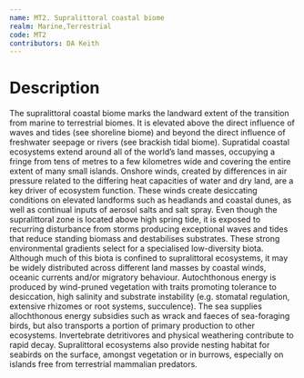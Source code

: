 ```yaml
---
name: MT2. Supralittoral coastal biome
realm: Marine,Terrestrial
code: MT2
contributors: DA Keith
---
```


# Description
The supralittoral coastal biome marks the landward extent of the transition from marine to terrestrial biomes. It is elevated above the direct influence of waves and tides (see shoreline biome) and beyond the direct influence of freshwater seepage or rivers (see brackish tidal biome). Supratidal coastal ecosystems extend around all of the world’s land masses, occupying a fringe from tens of metres to a few kilometres wide and covering the entire extent of many small islands. Onshore winds, created by differences in air pressure related to the differing heat capacities of water and dry land, are a key driver of ecosystem function. These winds create desiccating conditions on elevated landforms such as headlands and coastal dunes, as well as continual inputs of aerosol salts and salt spray. Even though the supralittoral zone is located above high spring tide, it is exposed to recurring disturbance from storms producing exceptional waves and tides that reduce standing biomass and destabilises substrates. These strong environmental gradients select for a specialised low-diversity biota. Although much of this biota is confined to supralittoral ecosystems, it may be widely distributed across different land masses by coastal winds, oceanic currents and/or migratory behaviour. Autochthonous energy is produced by wind-pruned vegetation with traits promoting tolerance to desiccation, high salinity and substrate instability (e.g. stomatal regulation, extensive rhizomes or root systems, succulence). The sea supplies allochthonous energy subsidies such as wrack and faeces of sea-foraging birds, but also transports a portion of primary production to other ecosystems. Invertebrate detritivores and physical weathering contribute to rapid decay. Supralittoral ecosystems also provide nesting habitat for seabirds on the surface, amongst vegetation or in burrows, especially on islands free from terrestrial mammalian predators.   
